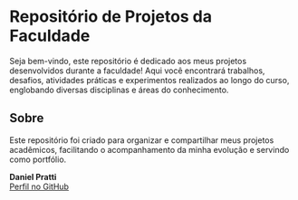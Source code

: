 # Repositório de Projetos da Faculdade

Seja bem-vindo, este repositório é dedicado aos meus projetos desenvolvidos durante a faculdade! Aqui você encontrará trabalhos, desafios, atividades práticas e experimentos realizados ao longo do curso, englobando diversas disciplinas e áreas do conhecimento.

## Sobre

Este repositório foi criado para organizar e compartilhar meus projetos acadêmicos, facilitando o acompanhamento da minha evolução e servindo como portfólio.

**Daniel Pratti**  
[Perfil no GitHub](https://github.com/Daniel-Pratti)
